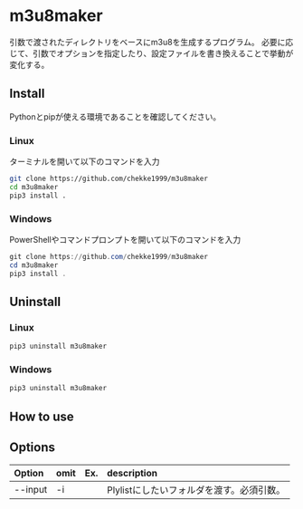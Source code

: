 # m3u8maker
引数で渡されたディレクトリをベースにm3u8を生成するプログラム。
必要に応じて、引数でオプションを指定したり、設定ファイルを書き換えることで挙動が変化する。

## Install
Pythonとpipが使える環境であることを確認してください。
### Linux
ターミナルを開いて以下のコマンドを入力
```bash
git clone https://github.com/chekke1999/m3u8maker
cd m3u8maker
pip3 install .
```
### Windows
PowerShellやコマンドプロンプトを開いて以下のコマンドを入力
```powershell
git clone https://github.com/chekke1999/m3u8maker
cd m3u8maker
pip3 install .
```
## Uninstall
### Linux
```bash
pip3 uninstall m3u8maker
```
### Windows
```powershell
pip3 uninstall m3u8maker
```
## How to use

## Options
|Option|omit|Ex.|description|
|:-|:-|:-|:-|
|--input|-i||Plylistにしたいフォルダを渡す。必須引数。|